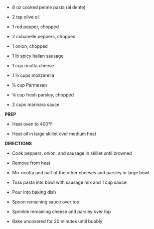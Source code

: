 -   8 oz cooked penne pasta (al dente)

-   2 tsp olive oil

-   1 red pepper, chopped

-   2 cubanelle peppers, chopped

-   1 onion, chopped

-   1 lb spicy Italian sausage

-   1 cup ricotta cheese

-   1 ½ cups mozzarella

-   ¼ cup Parmesan

-   ¼ cup fresh parsley, chopped

-   2 cups marinara sauce

**PREP**

-   Heat oven to 400°F

-   Heat oil in large skillet over medium heat

**DIRECTIONS**

-   Cook peppers, onion, and sausage in skillet until browned

-   Remove from heat

-   Mix ricotta and half of the other cheeses and parsley in large bowl

-   Toss pasta into bowl with sausage mix and 1 cup sauce

-   Pour into baking dish

-   Spoon remaining sauce over top

-   Sprinkle remaining cheese and parsley over top

-   Bake uncovered for 20 minutes until bubbly

